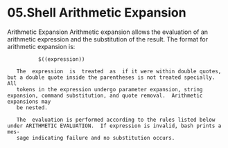 # 05.Shell Arithmetic Expansion

Arithmetic Expansion
Arithmetic expansion allows the evaluation of an arithmetic expression and the substitution of  the  result.   The  format  for  arithmetic
       expansion is:

              $((expression))

       The  expression  is  treated  as  if it were within double quotes, but a double quote inside the parentheses is not treated specially.  All
       tokens in the expression undergo parameter expansion, string expansion, command substitution, and quote removal.  Arithmetic expansions may
       be nested.

       The  evaluation is performed according to the rules listed below under ARITHMETIC EVALUATION.  If expression is invalid, bash prints a mes-
       sage indicating failure and no substitution occurs.

   
